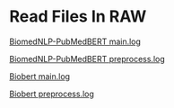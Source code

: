 # Read Files In RAW

[BiomedNLP-PubMedBERT main.log](https://gitlab.com/research.dimas/nlp_bert_relation_extraction/-/raw/main/output/logs/BiomedNLP-PubMedBERT-main.log)  

[BiomedNLP-PubMedBERT preprocess.log](https://gitlab.com/research.dimas/nlp_bert_relation_extraction/-/raw/main/output/logs/BiomedNLP-PubMedBERT-preprocess.log) 

[Biobert main.log](https://gitlab.com/research.dimas/nlp_bert_relation_extraction/-/raw/main/output/logs/Biobert-main.log) 

[Biobert preprocess.log](https://gitlab.com/research.dimas/nlp_bert_relation_extraction/-/raw/main/output/logs/Biobert-preprocess.log) 
